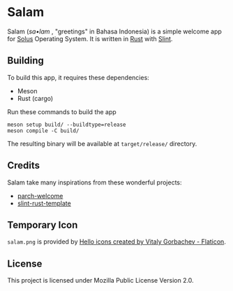 # Salam

Salam (_sa•lam_ , "greetings" in Bahasa Indonesia) is a simple welcome app for [Solus](https://getsol.us/) Operating System. It is written in [Rust](https://www.rust-lang.org/) with [Slint](https://slint.dev/).

## Building
To build this app, it requires these dependencies:
- Meson
- Rust (cargo)

Run these commands to build the app

```
meson setup build/ --buildtype=release
meson compile -C build/
```

The resulting binary will be available at `target/release/` directory.

## Credits
Salam take many inspirations from these wonderful projects:

- [parch-welcome](https://github.com/parchlinux/parch-welcome)
- [slint-rust-template](https://github.com/slint-ui/slint-rust-template/)

## Temporary Icon
`salam.png` is provided by <a href="https://www.flaticon.com/free-icons/hello" title="hello icons">Hello icons created by Vitaly Gorbachev - Flaticon</a>.

## License
This project is licensed under Mozilla Public License Version 2.0.
